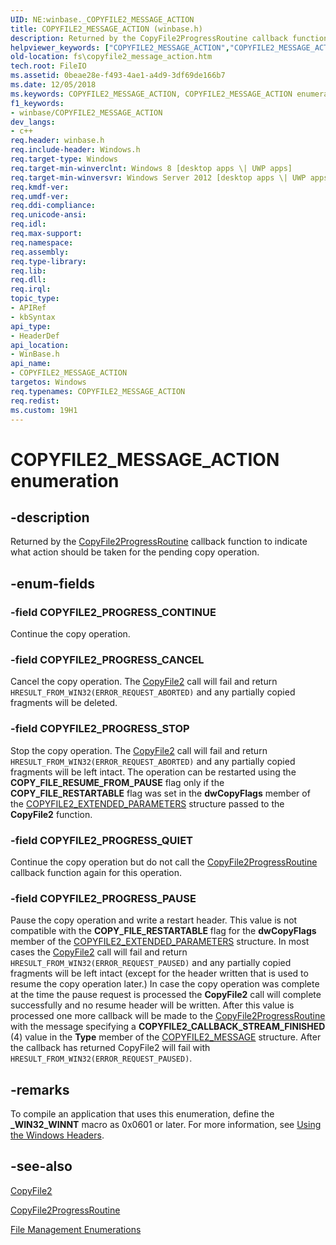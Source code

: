```yaml
---
UID: NE:winbase._COPYFILE2_MESSAGE_ACTION
title: COPYFILE2_MESSAGE_ACTION (winbase.h)
description: Returned by the CopyFile2ProgressRoutine callback function to indicate what action should be taken for the pending copy operation.helpviewer_keywords: ["COPYFILE2_MESSAGE_ACTION","COPYFILE2_MESSAGE_ACTION enumeration [Files]","COPYFILE2_PROGRESS_CANCEL","COPYFILE2_PROGRESS_CONTINUE","COPYFILE2_PROGRESS_PAUSE","COPYFILE2_PROGRESS_QUIET","COPYFILE2_PROGRESS_STOP","fs.copyfile2_message_action","winbase/COPYFILE2_MESSAGE_ACTION","winbase/COPYFILE2_PROGRESS_CANCEL","winbase/COPYFILE2_PROGRESS_CONTINUE","winbase/COPYFILE2_PROGRESS_PAUSE","winbase/COPYFILE2_PROGRESS_QUIET","winbase/COPYFILE2_PROGRESS_STOP"]
old-location: fs\copyfile2_message_action.htm
tech.root: FileIO
ms.assetid: 0beae28e-f493-4ae1-a4d9-3df69de166b7
ms.date: 12/05/2018
ms.keywords: COPYFILE2_MESSAGE_ACTION, COPYFILE2_MESSAGE_ACTION enumeration [Files], COPYFILE2_PROGRESS_CANCEL, COPYFILE2_PROGRESS_CONTINUE, COPYFILE2_PROGRESS_PAUSE, COPYFILE2_PROGRESS_QUIET, COPYFILE2_PROGRESS_STOP, fs.copyfile2_message_action, winbase/COPYFILE2_MESSAGE_ACTION, winbase/COPYFILE2_PROGRESS_CANCEL, winbase/COPYFILE2_PROGRESS_CONTINUE, winbase/COPYFILE2_PROGRESS_PAUSE, winbase/COPYFILE2_PROGRESS_QUIET, winbase/COPYFILE2_PROGRESS_STOP
f1_keywords:
- winbase/COPYFILE2_MESSAGE_ACTION
dev_langs:
- c++
req.header: winbase.h
req.include-header: Windows.h
req.target-type: Windows
req.target-min-winverclnt: Windows 8 [desktop apps \| UWP apps]
req.target-min-winversvr: Windows Server 2012 [desktop apps \| UWP apps]
req.kmdf-ver: 
req.umdf-ver: 
req.ddi-compliance: 
req.unicode-ansi: 
req.idl: 
req.max-support: 
req.namespace: 
req.assembly: 
req.type-library: 
req.lib: 
req.dll: 
req.irql: 
topic_type:
- APIRef
- kbSyntax
api_type:
- HeaderDef
api_location:
- WinBase.h
api_name:
- COPYFILE2_MESSAGE_ACTION
targetos: Windows
req.typenames: COPYFILE2_MESSAGE_ACTION
req.redist: 
ms.custom: 19H1
---
```


# COPYFILE2_MESSAGE_ACTION enumeration


## -description


Returned by the 
    <a href="https://docs.microsoft.com/windows/desktop/api/winbase/nc-winbase-pcopyfile2_progress_routine">CopyFile2ProgressRoutine</a> callback function to 
    indicate what action should be taken for the pending copy operation.


## -enum-fields




### -field COPYFILE2_PROGRESS_CONTINUE

Continue the copy operation.


### -field COPYFILE2_PROGRESS_CANCEL

Cancel the copy operation. The <a href="https://docs.microsoft.com/windows/desktop/api/winbase/nf-winbase-copyfile2">CopyFile2</a> call will fail 
      and return <code>HRESULT_FROM_WIN32(ERROR_REQUEST_ABORTED)</code> and 
      any partially copied fragments will be deleted.


### -field COPYFILE2_PROGRESS_STOP

Stop the copy operation. The <a href="https://docs.microsoft.com/windows/desktop/api/winbase/nf-winbase-copyfile2">CopyFile2</a> call will fail 
      and return <code>HRESULT_FROM_WIN32(ERROR_REQUEST_ABORTED)</code> and 
      any partially copied fragments will be left intact. The operation can be restarted using the 
      <b>COPY_FILE_RESUME_FROM_PAUSE</b> flag only if the 
      <b>COPY_FILE_RESTARTABLE</b> flag was set in the <b>dwCopyFlags</b> 
      member of the 
      <a href="https://docs.microsoft.com/windows/desktop/api/winbase/ns-winbase-copyfile2_extended_parameters">COPYFILE2_EXTENDED_PARAMETERS</a> structure 
      passed to the <b>CopyFile2</b> function.


### -field COPYFILE2_PROGRESS_QUIET

Continue the copy operation but do not call the 
      <a href="https://docs.microsoft.com/windows/desktop/api/winbase/nc-winbase-pcopyfile2_progress_routine">CopyFile2ProgressRoutine</a> callback function 
      again for this operation.


### -field COPYFILE2_PROGRESS_PAUSE

Pause the copy operation and write a restart header. This value is not compatible with the 
      <b>COPY_FILE_RESTARTABLE</b> flag  for the <b>dwCopyFlags</b> member of 
      the <a href="https://docs.microsoft.com/windows/desktop/api/winbase/ns-winbase-copyfile2_extended_parameters">COPYFILE2_EXTENDED_PARAMETERS</a> 
      structure. In most cases the <a href="https://docs.microsoft.com/windows/desktop/api/winbase/nf-winbase-copyfile2">CopyFile2</a> call will fail and 
      return <code>HRESULT_FROM_WIN32(ERROR_REQUEST_PAUSED)</code> and any 
      partially copied fragments will be left intact (except for the header written that is used to resume the copy 
      operation later.) In case the copy operation was complete at the time the pause request is processed the 
      <b>CopyFile2</b> call will complete successfully and no resume 
      header will be written. After this value is processed one more callback will be made to the 
      <a href="https://docs.microsoft.com/windows/desktop/api/winbase/nc-winbase-pcopyfile2_progress_routine">CopyFile2ProgressRoutine</a> with the message 
      specifying a <b>COPYFILE2_CALLBACK_STREAM_FINISHED</b> (4) value in the 
      <b>Type</b> member of the 
      <a href="https://docs.microsoft.com/windows/desktop/api/winbase/ns-winbase-copyfile2_message">COPYFILE2_MESSAGE</a> structure. After the callback has 
      returned CopyFile2 will fail with 
      <code>HRESULT_FROM_WIN32(ERROR_REQUEST_PAUSED)</code>.


## -remarks



To compile an application that uses this enumeration, define the <b>_WIN32_WINNT</b> 
    macro as 0x0601 or later. For more information, see 
    <a href="https://docs.microsoft.com/windows/desktop/WinProg/using-the-windows-headers">Using the Windows Headers</a>.




## -see-also




<a href="https://docs.microsoft.com/windows/desktop/api/winbase/nf-winbase-copyfile2">CopyFile2</a>



<a href="https://docs.microsoft.com/windows/desktop/api/winbase/nc-winbase-pcopyfile2_progress_routine">CopyFile2ProgressRoutine</a>



<a href="https://docs.microsoft.com/windows/desktop/FileIO/file-management-enumerations">File Management Enumerations</a>
 

 

